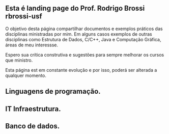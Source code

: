 ## Esta é landing page do Prof. Rodrigo Brossi  rbrossi-usf

O objetivo desta página  compartilhar documentos e exemplos práticos das disciplinas ministradas por mim. Em alguns casos exemplos
de outras disciplinas como Estrutura de Dados, C/C++, Java e Computação Gráfica, áreas de meu interessse. 

Espero sua crítica construtiva e sugestões para sempre melhorar os cursos que ministro. 

Esta página est em constante evolução e por isso, poderá ser alterada a qualquer momento.

## Linguagens de programação.

## IT Infraestrutura. 

## Banco de dados.
